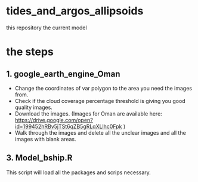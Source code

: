 # tides_and_argos_allipsoids
this repository the current model

# the steps
## 1. google_earth_engine_Oman
- Change the coordinates of var polygon to the area you need the images from.
- Check if the cloud coverage percentage threshold is giving you good quality images.
- Download the images.
(Images for Oman are available here: https://drive.google.com/open?id=199452hRBv5jTSt6qZB5gRLqXLlhc0Fpk )
- Walk through the images and delete all the unclear images and all the images with blank areas.

## 3. Model_bship.R
This script will load all the packages and scrips necessary.


